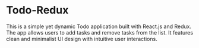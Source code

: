 # Todo-Redux
This is a simple yet dynamic Todo application built with React.js and Redux. The app allows users to add tasks and remove tasks from the list. It features clean and minimalist UI design with intuitive user interactions.
